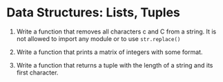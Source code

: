 # Data Structures: Lists, Tuples

1. Write a function that removes all characters c and C from a string. It is not allowed to import any module or  to use `str.replace()`

2. Write a function that prints a matrix of integers with some format.

3. Write a function that returns a tuple with the length of a string and its first character.

   

